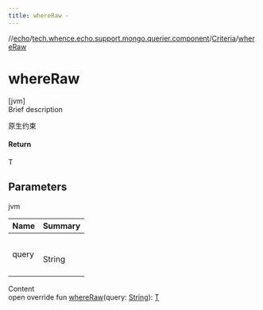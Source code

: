 ```yaml
---
title: whereRaw -
---
```

//[echo](../../index.md)/[tech.whence.echo.support.mongo.querier.component](../index.md)/[Criteria](index.md)/[whereRaw](where-raw.md)



# whereRaw  
[jvm]  
Brief description  


原生约束



#### Return  


T



## Parameters  
  
jvm  
  
|  Name|  Summary| 
|---|---|
| query| <br><br>String<br><br>
  
  
Content  
open override fun [whereRaw](where-raw.md)(query: [String](https://kotlinlang.org/api/latest/jvm/stdlib/kotlin/-string/index.html)): [T](index.md)  



